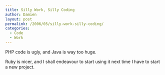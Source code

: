 ```yaml
---
title: Silly Work, Silly Coding
author: Damien
layout: post
permalink: /2006/05/silly-work-silly-coding/
categories:
  - Code
  - Work
---
```

PHP code is ugly, and Java is way too huge.

Ruby is nicer, and I shall endeavour to start using it next time I have to start a new project.